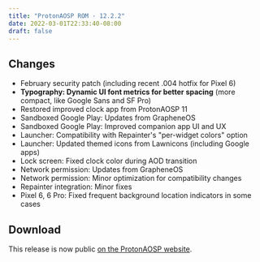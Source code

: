 ```yaml
---
title: "ProtonAOSP ROM · 12.2.2"
date: 2022-03-01T22:33:40-08:00
draft: false
---
```


## Changes

- February security patch (including recent .004 hotfix for Pixel 6)
- **Typography: Dynamic UI font metrics for better spacing** (more compact, like Google Sans and SF Pro)
- Restored improved clock app from ProtonAOSP 11
- Sandboxed Google Play: Updates from GrapheneOS
- Sandboxed Google Play: Improved companion app UI and UX
- Launcher: Compatibility with Repainter's "per-widget colors" option
- Launcher: Updated themed icons from Lawnicons (including Google apps)
- Lock screen: Fixed clock color during AOD transition
- Network permission: Updates from GrapheneOS
- Network permission: Minor optimization for compatibility changes
- Repainter integration: Minor fixes
- Pixel 6, 6 Pro: Fixed frequent background location indicators in some cases

## Download

This release is now public [on the ProtonAOSP website](https://protonaosp.kdrag0n.dev/versions/12.2.3?utm_medium=web&utm_source=kdrag0n-dev).
